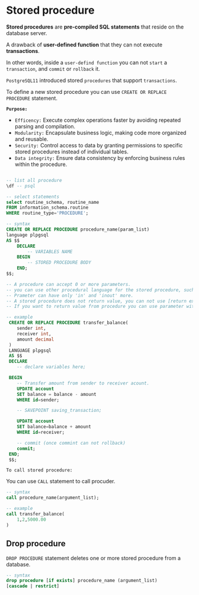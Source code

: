 # Stored procedure

**Stored procedures** are **pre-compiled SQL statements** that reside on the database server.

A drawback of **user-defined function** that they can not execute **transactions**.

In other words, inside a `user-defind function` you can not `start` a `transaction`, and `commit` or `rollback` it.

`PostgreSQL11` introduced stored `procedures` that support `transactions`.

To define a new stored procedure you can use `CREATE OR REPLACE PROCEDURE` statement.

**`Purpose:`**

- `Efficency:` Execute complex operations faster by avoiding repeated parsing and compilation.
- `Modularity:` Encapsulate business logic, making code more organized and reusable.
- `Security:` Control access to data by granting permissions to specific stored procedures instead of individual tables.
- `Data integrity:` Ensure data consistency by enforcing business rules within the procedure.

```sql

-- list all procedure
\df -- psql

-- select statements
select routine_schema, routine_name
FROM information_schema.routine
WHERE routine_type='PROCEDURE';

-- syntax
CREATE OR REPLACE PROCEDURE procedure_name(param_list)
language plpgsql
AS $$
    DECLARE
        -- VARIABLES NAME
    BEGIN
        -- STORED PROCEDURE BODY
    END;
$$;

-- A procedure can accept 0 or more parameters.
-- you can use other procedural language for the stored procedure, such as SQL,C etc.
-- Prameter can have only 'in' and 'inout' more.
-- A stored procedure does not return value, you can not use [return expresson], but you can use only [return] to stop procedure
-- If you want to return value from procedure you can use parameter with [inout] mode.
```

```sql
-- example
 CREATE OR REPLACE PROCEDURE transfer_balance(
    sender int,
    receiver int,
    amount decimal
 )
 LANGUAGE plpgsql
 AS $$
 DECLARE
    -- declare variables here;

 BEGIN
    -- Transfer amount from sender to receiver acount.
    UPDATE account
    SET balance = balance - amount
    WHERE id=sender;

    -- SAVEPOINT saving_transaction;

    UPDATE account
    SET balance=balance + amount
    WHERE id=receiver;

    -- commit (once commint can not rollback)
    commit;
 END;
 $$;
```

`To call stored procedure:`

You can use `CALL` statement to call procuder.

```sql
-- syntax
call procedure_name(argument_list);

-- example
call transfer_balance(
    1,2,5000.00
)
```

## Drop procedure

`DROP PROCEDURE` statement deletes one or more stored procedure from a database.

```sql
-- syntax
drop procedure [if exists] procedure_name (argument_list)
[cascade | restrict]


```
